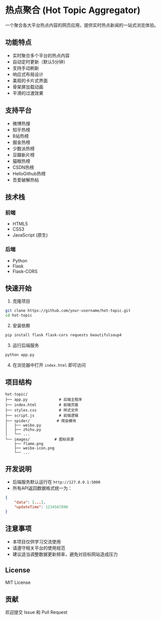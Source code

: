 # 热点聚合 (Hot Topic Aggregator)

一个聚合各大平台热点内容的网页应用，提供实时热点新闻的一站式浏览体验。

## 功能特点

- 实时聚合多个平台的热点内容
- 自动定时更新（默认5分钟）
- 支持手动刷新
- 响应式布局设计
- 美观的卡片式界面
- 骨架屏加载动画
- 平滑的过渡效果

## 支持平台

- 微博热搜
- 知乎热榜
- B站热榜
- 掘金热榜
- 少数派热榜
- 豆瓣新片榜
- 猫眼热榜
- CSDN热榜
- HelloGithub热榜
- 吾爱破解热帖

## 技术栈

### 前端
- HTML5
- CSS3
- JavaScript (原生)

### 后端
- Python
- Flask
- Flask-CORS

## 快速开始

1. 克隆项目
```bash
git clone https://github.com/your-username/hot-topic.git
cd hot-topic
```

2. 安装依赖
```bash
pip install flask flask-cors requests beautifulsoup4
```

3. 运行后端服务
```bash
python app.py
```

4. 在浏览器中打开 `index.html` 即可访问

## 项目结构

```
hot-topic/
├── app.py              # 后端主程序
├── index.html          # 前端页面
├── styles.css          # 样式文件
├── script.js           # 前端逻辑
├── spider/            # 爬虫模块
│   ├── weibo.py
│   ├── zhihu.py
│   └── ...
└── images/           # 图标资源
    ├── flame.png
    ├── weibo-icon.png
    └── ...
```

## 开发说明

- 后端服务默认运行在 `http://127.0.0.1:5000`
- 所有API返回数据格式统一为：
```json
{
    "data": [...],
    "updateTime": 1234567890
}
```

## 注意事项

- 本项目仅供学习交流使用
- 请遵守相关平台的使用规范
- 建议适当调整数据更新频率，避免对目标网站造成压力

## License

MIT License

## 贡献

欢迎提交 Issue 和 Pull Request

